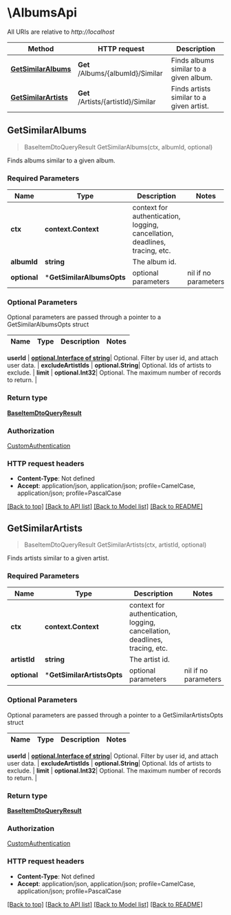 # \AlbumsApi

All URIs are relative to *http://localhost*

Method | HTTP request | Description
------------- | ------------- | -------------
[**GetSimilarAlbums**](AlbumsApi.md#GetSimilarAlbums) | **Get** /Albums/{albumId}/Similar | Finds albums similar to a given album.
[**GetSimilarArtists**](AlbumsApi.md#GetSimilarArtists) | **Get** /Artists/{artistId}/Similar | Finds artists similar to a given artist.



## GetSimilarAlbums

> BaseItemDtoQueryResult GetSimilarAlbums(ctx, albumId, optional)

Finds albums similar to a given album.

### Required Parameters


Name | Type | Description  | Notes
------------- | ------------- | ------------- | -------------
**ctx** | **context.Context** | context for authentication, logging, cancellation, deadlines, tracing, etc.
**albumId** | **string**| The album id. | 
 **optional** | ***GetSimilarAlbumsOpts** | optional parameters | nil if no parameters

### Optional Parameters

Optional parameters are passed through a pointer to a GetSimilarAlbumsOpts struct


Name | Type | Description  | Notes
------------- | ------------- | ------------- | -------------

 **userId** | [**optional.Interface of string**](.md)| Optional. Filter by user id, and attach user data. | 
 **excludeArtistIds** | **optional.String**| Optional. Ids of artists to exclude. | 
 **limit** | **optional.Int32**| Optional. The maximum number of records to return. | 

### Return type

[**BaseItemDtoQueryResult**](BaseItemDtoQueryResult.md)

### Authorization

[CustomAuthentication](../README.md#CustomAuthentication)

### HTTP request headers

- **Content-Type**: Not defined
- **Accept**: application/json, application/json; profile=CamelCase, application/json; profile=PascalCase

[[Back to top]](#) [[Back to API list]](../README.md#documentation-for-api-endpoints)
[[Back to Model list]](../README.md#documentation-for-models)
[[Back to README]](../README.md)


## GetSimilarArtists

> BaseItemDtoQueryResult GetSimilarArtists(ctx, artistId, optional)

Finds artists similar to a given artist.

### Required Parameters


Name | Type | Description  | Notes
------------- | ------------- | ------------- | -------------
**ctx** | **context.Context** | context for authentication, logging, cancellation, deadlines, tracing, etc.
**artistId** | **string**| The artist id. | 
 **optional** | ***GetSimilarArtistsOpts** | optional parameters | nil if no parameters

### Optional Parameters

Optional parameters are passed through a pointer to a GetSimilarArtistsOpts struct


Name | Type | Description  | Notes
------------- | ------------- | ------------- | -------------

 **userId** | [**optional.Interface of string**](.md)| Optional. Filter by user id, and attach user data. | 
 **excludeArtistIds** | **optional.String**| Optional. Ids of artists to exclude. | 
 **limit** | **optional.Int32**| Optional. The maximum number of records to return. | 

### Return type

[**BaseItemDtoQueryResult**](BaseItemDtoQueryResult.md)

### Authorization

[CustomAuthentication](../README.md#CustomAuthentication)

### HTTP request headers

- **Content-Type**: Not defined
- **Accept**: application/json, application/json; profile=CamelCase, application/json; profile=PascalCase

[[Back to top]](#) [[Back to API list]](../README.md#documentation-for-api-endpoints)
[[Back to Model list]](../README.md#documentation-for-models)
[[Back to README]](../README.md)

